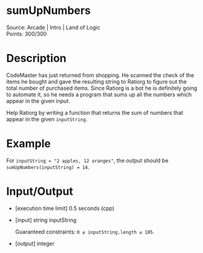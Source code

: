 # sumUpNumbers
Source: Arcade | Intro | Land of Logic <br>
Points: 300/300

# Description

CodeMaster has just returned from shopping. He scanned the check of the items he bought and gave the resulting string to Ratiorg to figure out the total number of purchased items. Since Ratiorg is a bot he is definitely going to automate it, so he needs a program that sums up all the numbers which appear in the given input.

Help Ratiorg by writing a function that returns the sum of numbers that appear in the given `inputString`.

# Example

For `inputString = "2 apples, 12 oranges"`, the output should be
`sumUpNumbers(inputString) = 14`.

# Input/Output

* [execution time limit] 0.5 seconds (cpp)

* [input] string inputString

  Guaranteed constraints:
  `0 ≤ inputString.length ≤ 105`.

* [output] integer
